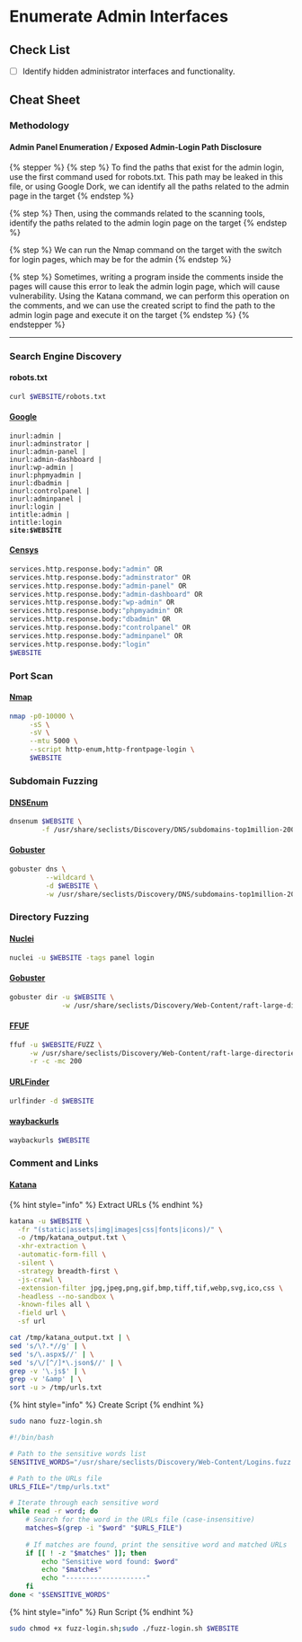# Enumerate Admin Interfaces

## Check List

* [ ] Identify hidden administrator interfaces and functionality.

## Cheat Sheet

### Methodology

#### Admin Panel Enumeration / Exposed Admin-Login Path Disclosure&#x20;

{% stepper %}
{% step %}
To find the paths that exist for the admin login, use the first command used for robots.txt. This path may be leaked in this file, or using Google Dork, we can identify all the paths related to the admin page in the target
{% endstep %}

{% step %}
Then, using the commands related to the scanning tools, identify the paths related to the admin login page on the target
{% endstep %}

{% step %}
We can run the Nmap command on the target with the switch for login pages, which may be for the admin
{% endstep %}

{% step %}
Sometimes, writing a program inside the comments inside the pages will cause this error to leak the admin login page, which will cause vulnerability. Using the Katana command, we can perform this operation on the comments, and we can use the created script to find the path to the admin login page and execute it on the target
{% endstep %}
{% endstepper %}

***

### Search Engine Discovery

#### robots.txt

```bash
curl $WEBSITE/robots.txt
```

#### [Google](https://www.google.com)

<pre class="language-bash"><code class="lang-bash">inurl:admin |
inurl:adminstrator |
inurl:admin-panel |
inurl:admin-dashboard |
inurl:wp-admin |
inurl:phpmyadmin |
inurl:dbadmin |
inurl:controlpanel |
inurl:adminpanel |
inurl:login |
intitle:admin |
intitle:login
<strong>site:$WEBSITE
</strong></code></pre>

#### [Censys](https://search.censys.io/)

```bash
services.http.response.body:"admin" OR
services.http.response.body:"adminstrator" OR
services.http.response.body:"admin-panel" OR
services.http.response.body:"admin-dashboard" OR
services.http.response.body:"wp-admin" OR
services.http.response.body:"phpmyadmin" OR
services.http.response.body:"dbadmin" OR
services.http.response.body:"controlpanel" OR
services.http.response.body:"adminpanel" OR
services.http.response.body:"login"
$WEBSITE
```

### Port Scan

#### [Nmap](https://nmap.org/download.html)

```bash
nmap -p0-10000 \
     -sS \
     -sV \
     --mtu 5000 \
     --script http-enum,http-frontpage-login \
     $WEBSITE
```

### Subdomain Fuzzing

#### [DNSEnum](https://github.com/fwaeytens/dnsenum)

```bash
dnsenum $WEBSITE \
        -f /usr/share/seclists/Discovery/DNS/subdomains-top1million-20000.txt
```

#### [Gobuster](https://github.com/OJ/gobuster)

```bash
gobuster dns \
         --wildcard \
         -d $WEBSITE \
         -w /usr/share/seclists/Discovery/DNS/subdomains-top1million-20000.txt
```

### Directory Fuzzing

#### [Nuclei](https://github.com/projectdiscovery/nuclei)

```bash
nuclei -u $WEBSITE -tags panel login
```

#### [Gobuster](https://github.com/OJ/gobuster)

```bash
gobuster dir -u $WEBSITE \
             -w /usr/share/seclists/Discovery/Web-Content/raft-large-directories.txt
```

#### [FFUF](https://github.com/ffuf/ffuf)

```bash
ffuf -u $WEBSITE/FUZZ \
     -w /usr/share/seclists/Discovery/Web-Content/raft-large-directories.txt \
     -r -c -mc 200
```

#### [URLFinder](https://github.com/projectdiscovery/urlfinder)

```bash
urlfinder -d $WEBSITE
```

#### [waybackurls](https://github.com/tomnomnom/waybackurls)

```bash
waybackurls $WEBSITE
```

### Comment and Links

#### [Katana](https://github.com/projectdiscovery/katana)

{% hint style="info" %}
Extract URLs
{% endhint %}

```bash
katana -u $WEBSITE \
  -fr "(static|assets|img|images|css|fonts|icons)/" \
  -o /tmp/katana_output.txt \
  -xhr-extraction \
  -automatic-form-fill \
  -silent \
  -strategy breadth-first \
  -js-crawl \
  -extension-filter jpg,jpeg,png,gif,bmp,tiff,tif,webp,svg,ico,css \
  -headless --no-sandbox \
  -known-files all \
  -field url \
  -sf url

cat /tmp/katana_output.txt | \
sed 's/\?.*//g' | \
sed 's/\.aspx$//' | \
sed 's/\/[^/]*\.json$//' | \
grep -v '\.js$' | \
grep -v '&amp' | \
sort -u > /tmp/urls.txt
```

{% hint style="info" %}
Create Script
{% endhint %}

```bash
sudo nano fuzz-login.sh
```

```bash
#!/bin/bash

# Path to the sensitive words list
SENSITIVE_WORDS="/usr/share/seclists/Discovery/Web-Content/Logins.fuzz.txt"

# Path to the URLs file
URLS_FILE="/tmp/urls.txt"

# Iterate through each sensitive word
while read -r word; do
    # Search for the word in the URLs file (case-insensitive)
    matches=$(grep -i "$word" "$URLS_FILE")
    
    # If matches are found, print the sensitive word and matched URLs
    if [[ ! -z "$matches" ]]; then
        echo "Sensitive word found: $word"
        echo "$matches"
        echo "--------------------"
    fi
done < "$SENSITIVE_WORDS"
```

{% hint style="info" %}
Run Script
{% endhint %}

```bash
sudo chmod +x fuzz-login.sh;sudo ./fuzz-login.sh $WEBSITE
```
